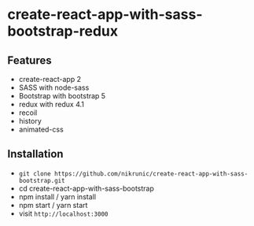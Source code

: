 # create-react-app-with-sass-bootstrap-redux

## Features

- create-react-app 2
- SASS with node-sass
- Bootstrap with bootstrap 5
- redux with redux 4.1
- recoil
- history
- animated-css

## Installation

- `git clone https://github.com/nikrunic/create-react-app-with-sass-bootstrap.git`
- cd create-react-app-with-sass-bootstrap
- npm install / yarn install
- npm start / yarn start
- visit `http://localhost:3000`
